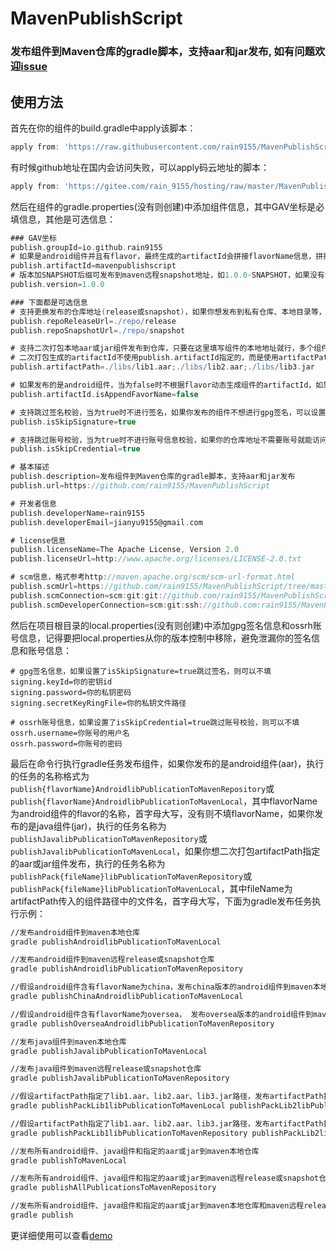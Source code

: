 # MavenPublishScript
### 发布组件到Maven仓库的gradle脚本，支持aar和jar发布, 如有问题欢迎[issue](https://github.com/rain9155/MavenPublishScript/issues)
## 使用方法
首先在你的组件的build.gradle中apply该脚本：
```groovy
apply from: 'https://raw.githubusercontent.com/rain9155/MavenPublishScript/main/script/publication.gradle'
```
有时候github地址在国内会访问失败，可以apply码云地址的脚本：
```groovy
apply from: 'https://gitee.com/rain_9155/hosting/raw/master/MavenPublishScript/publication.gradle'
```
然后在组件的gradle.properties(没有则创建)中添加组件信息，其中GAV坐标是必填信息，其他是可选信息：
```groovy
### GAV坐标
publish.groupId=io.github.rain9155
# 如果是android组件并且有flavor，最终生成的artifactId会拼接flavorName信息，拼接规则为artifactId-{flavorName}，可以设置isAppendFavorName为false取消拼接
publish.artifactId=mavenpublishscript
# 版本加SNAPSHOT后缀可发布到maven远程snapshot地址，如1.0.0-SNAPSHOT，如果没有SNAPSHOT后缀则默认发布到maven远程release地址
publish.version=1.0.0

### 下面都是可选信息
# 支持更换发布的仓库地址(release或snapshot)，如果你想发布到私有仓库、本地目录等，可以在这里设置，默认发布到Sonatype OSSRH
publish.repoReleaseUrl=./repo/release
publish.repoSnapshotUrl=./repo/snapshot

# 支持二次打包本地aar或jar组件发布到仓库，只要在这里填写组件的本地地址就行，多个组件地址用英文分号;隔开，发布时使用对应的任务
# 二次打包生成的artifactId不使用publish.artifactId指定的，而是使用artifactPath传入的文件名，如这里为lib1、lib2、lib3
publish.artifactPath=./libs/lib1.aar;./libs/lib2.aar;./libs/lib3.jar

# 如果发布的是android组件，当为false时不根据flavor动态生成组件的artifactId，如果你不想组件的artifactId拼接flavorName，可以设置为false，默认为true
publish.artifactId.isAppendFavorName=false

# 支持跳过签名校验，当为true时不进行签名，如果你发布的组件不想进行gpg签名，可以设置为true，默认为false
publish.isSkipSignature=true

# 支持跳过账号校验，当为true时不进行账号信息校验，如果你的仓库地址不需要账号就能访问，可以设置为true，默认为false
publish.isSkipCredential=true

# 基本描述
publish.description=发布组件到Maven仓库的gradle脚本，支持aar和jar发布
publish.url=https://github.com/rain9155/MavenPublishScript

# 开发者信息
publish.developerName=rain9155
publish.developerEmail=jianyu9155@gmail.com

# license信息
publish.licenseName=The Apache License, Version 2.0
publish.licenseUrl=http://www.apache.org/licenses/LICENSE-2.0.txt

# scm信息，格式参考http://maven.apache.org/scm/scm-url-format.html
publish.scmUrl=https://github.com/rain9155/MavenPublishScript/tree/master
publish.scmConnection=scm:git:git://github.com/rain9155/MavenPublishScript.git
publish.scmDeveloperConnection=scm:git:ssh://github.com:rain9155/MavenPublishScript.git
```
然后在项目根目录的local.properties(没有则创建)中添加gpg签名信息和ossrh账号信息，记得要把local.properties从你的版本控制中移除，避免泄漏你的签名信息和账号信息：
```
# gpg签名信息，如果设置了isSkipSignature=true跳过签名，则可以不填
signing.keyId=你的密钥id
signing.password=你的私钥密码
signing.secretKeyRingFile=你的私钥文件路径

# ossrh账号信息，如果设置了isSkipCredential=true跳过账号校验，则可以不填
ossrh.username=你账号的用户名
ossrh.password=你账号的密码
```
最后在命令行执行gradle任务发布组件，如果你发布的是android组件(aar)，执行的任务的名称格式为`publish{flavorName}AndroidlibPublicationToMavenRepository`或`publish{flavorName}AndroidlibPublicationToMavenLocal`，其中flavorName为android组件的flavor的名称，首字母大写，没有则不填flavorName，如果你发布的是java组件(jar)，执行的任务名称为`publishJavalibPublicationToMavenRepository`或`publishJavalibPublicationToMavenLocal`，如果你想二次打包artifactPath指定的aar或jar组件发布，执行的任务名称为`publishPack{fileName}libPublicationToMavenRepository`或`publishPack{fileName}libPublicationToMavenLocal`，其中fileName为artifactPath传入的组件路径中的文件名，首字母大写，下面为gradle发布任务执行示例：
```bash
//发布android组件到maven本地仓库
gradle publishAndroidlibPublicationToMavenLocal

//发布android组件到maven远程release或snapshot仓库
gradle publishAndroidlibPublicationToMavenRepository

//假设android组件含有flavorName为china，发布china版本的android组件到maven本地仓库
gradle publishChinaAndroidlibPublicationToMavenLocal

//假设android组件含有flavorName为oversea， 发布oversea版本的android组件到maven远程release或snapshot仓库
gradle publishOverseaAndroidlibPublicationToMavenRepository

//发布java组件到maven本地仓库
gradle publishJavalibPublicationToMavenLocal

//发布java组件到maven远程release或snapshot仓库
gradle publishJavalibPublicationToMavenRepository

//假设artifactPath指定了lib1.aar、lib2.aar、lib3.jar路径，发布artifactPath指定的aar或到maven本地仓库
gradle publishPackLib1libPublicationToMavenLocal publishPackLib2libPublicationToMavenLocal publishPackLib3libPublicationToMavenLocal

//假设artifactPath指定了lib1.aar、lib2.aar、lib3.jar路径，发布artifactPath指定的aar或jar到maven远程release或snapshot仓库
gradle publishPackLib1libPublicationToMavenRepository publishPackLib2libPublicationToMavenRepository publishPackLib3libPublicationToMavenRepository

//发布所有android组件、java组件和指定的aar或jar到maven本地仓库
gradle publishToMavenLocal

//发布所有android组件、java组件和指定的aar或jar到maven远程release或snapshot仓库
gradle publishAllPublicationsToMavenRepository

//发布所有android组件、java组件和指定的aar或jar到maven本地仓库和maven远程release或snapshot仓库
gradle publish
```
更详细使用可以查看[demo](https://github.com/rain9155/MavenPublishScript/tree/main/demo)

